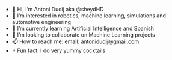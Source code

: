 - 👋 Hi, I’m Antoni Dudij aka @sheydHD
- 👀 I’m interested in robotics, machine learning, simulations and automotive engineering
- 🌱 I’m currently learning Artificial Intelligence and Spanish
- 💞️ I’m looking to collaborate on Machine Learning projects
- 📫 How to reach me: email: antonidudij@gmail.com
- ⚡ Fun fact: I do very yummy cocktails

<!---
sheydHD/sheydHD is a ✨ special ✨ repository because its `README.md` (this file) appears on your GitHub profile.
You can click the Preview link to take a look at your changes.
--->

